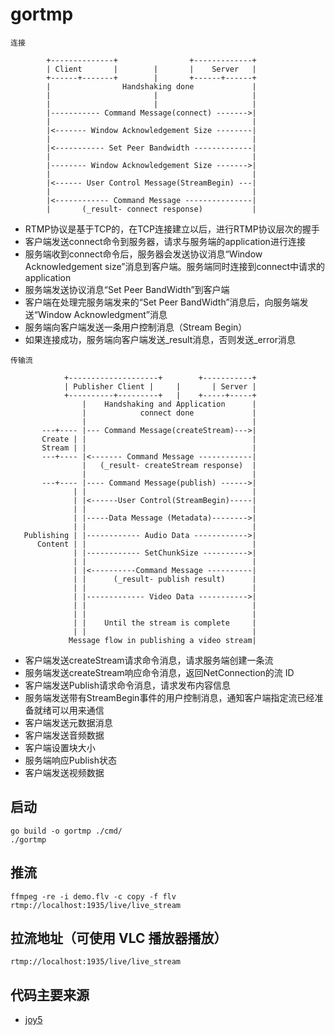 # gortmp

```
连接

        +--------------+                +-------------+
        | Client       |        |       |    Server   |
        +------+-------+        |       +------+------+
        |                Handshaking done             |
        |                       |                     |
        |                       |                     |
        |----------- Command Message(connect) ------->|
        |                                             |
        |<------- Window Acknowledgement Size --------|
        |                                             |
        |<----------- Set Peer Bandwidth -------------|
        |                                             |
        |-------- Window Acknowledgement Size ------->|
        |                                             |
        |<------ User Control Message(StreamBegin) ---|
        |                                             |
        |<------------ Command Message ---------------|
        |       (_result- connect response)           |
```
- RTMP协议是基于TCP的，在TCP连接建立以后，进行RTMP协议层次的握手
- 客户端发送connect命令到服务器，请求与服务端的application进行连接
- 服务端收到connect命令后，服务器会发送协议消息“Window Acknowledgement size”消息到客户端。服务端同时连接到connect中请求的application
- 服务端发送协议消息“Set Peer BandWidth”到客户端
- 客户端在处理完服务端发来的“Set Peer BandWidth”消息后，向服务端发送“Window Acknowledgment”消息
- 服务端向客户端发送一条用户控制消息（Stream Begin）
- 如果连接成功，服务端向客户端发送_result消息，否则发送_error消息

```
传输流

            +--------------------+        +-----------+
            | Publisher Client |     |       | Server |
            +----------+---------+   |    +-----+-----+
                |    Handshaking and Application      |
                |            connect done             |
                |                                     |
       ---+---- |--- Command Message(createStream)--->|
       Create | |                                     |
       Stream | |                                     |
       ---+---- |<------- Command Message ------------|
                |   (_result- createStream response)  |
                |                                     |
       ---+---- |---- Command Message(publish) ------>|
              | |                                     |
              | |<------User Control(StreamBegin)-----|
              | |                                     |
              | |-----Data Message (Metadata)-------->|
              | |                                     |
   Publishing | |------------ Audio Data ------------>|
      Content | |                                     |
              | |------------ SetChunkSize ---------->|
              | |                                     |
              | |<----------Command Message ----------|
              | |      (_result- publish result)      |
              | |                                     |
              | |------------- Video Data ----------->|
              | |                                     |
              | |                                     |
              | |    Until the stream is complete     |
              | |                                     |
             Message flow in publishing a video stream|
```
- 客户端发送createStream请求命令消息，请求服务端创建一条流
- 服务端发送createStream响应命令消息，返回NetConnection的流 ID
- 客户端发送Publish请求命令消息，请求发布内容信息
- 服务端发送带有StreamBegin事件的用户控制消息，通知客户端指定流已经准备就绪可以用来通信
- 客户端发送元数据消息
- 客户端发送音频数据
- 客户端设置块大小
- 服务端响应Publish状态
- 客户端发送视频数据

## 启动
```
go build -o gortmp ./cmd/
./gortmp
```

## 推流
```
ffmpeg -re -i demo.flv -c copy -f flv rtmp://localhost:1935/live/live_stream
```

## 拉流地址（可使用 VLC 播放器播放）
```
rtmp://localhost:1935/live/live_stream
```

## 代码主要来源

- [joy5](https://github.com/nareix/joy5) 
